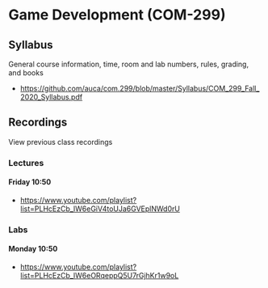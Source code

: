 # Game Development (COM-299)

## Syllabus

General course information, time, room and lab numbers, rules, grading, and
books

* <https://github.com/auca/com.299/blob/master/Syllabus/COM_299_Fall_2020_Syllabus.pdf>

## Recordings

View previous class recordings

### Lectures

#### Friday 10:50

* <https://www.youtube.com/playlist?list=PLHcEzCb_lW6eGiV4toUJa6GVEplNWd0rU>

### Labs

#### Monday 10:50

* <https://www.youtube.com/playlist?list=PLHcEzCb_lW6eORqeppQ5U7rGjhKr1w9oL>
